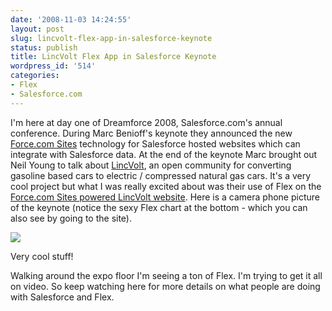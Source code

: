 ```yaml
---
date: '2008-11-03 14:24:55'
layout: post
slug: lincvolt-flex-app-in-salesforce-keynote
status: publish
title: LincVolt Flex App in Salesforce Keynote
wordpress_id: '514'
categories:
- Flex
- Salesforce.com
---
```


I'm here at day one of Dreamforce 2008, Salesforce.com's annual conference.  During Marc Benioff's keynote they announced the new [Force.com Sites](http://developer.force.com/sites) technology for Salesforce hosted websites which can integrate with Salesforce data.  At the end of the keynote Marc brought out Neil Young to talk about [LincVolt](http://lincvolt.force.com), an open community for converting gasoline based cars to electric / compressed natural gas cars.  It's a very cool project but what I was really excited about was their use of Flex on the [Force.com Sites powered LincVolt website](http://lincvolt.force.com).  Here is a camera phone picture of the keynote (notice the sexy Flex chart at the bottom - which you can also see by going to the site).

[![](http://www.jamesward.com/wordpress/wp-content/uploads/2008/11/img00106.jpg)](http://lincvolt.force.com)

Very cool stuff!

Walking around the expo floor I'm seeing a ton of Flex.  I'm trying to get it all on video.  So keep watching here for more details on what people are doing with Salesforce and Flex.
